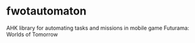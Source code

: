 # fwotautomaton
AHK library for automating tasks and missions in mobile game Futurama: Worlds of Tomorrow
